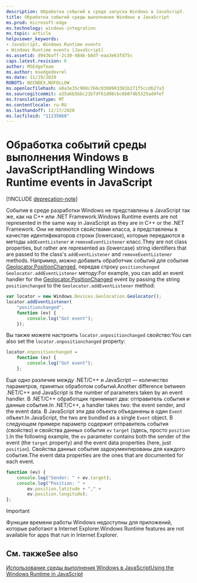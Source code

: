 ```yaml
---
description: Обработка событий в среде запуска Windows в JavaScript.
title: Обработка событий среды выполнения Windows в JavaScript
ms.prod: microsoft-edge
ms.technology: windows-integration
ms.topic: article
helpviewer_keywords:
- JavaScript, Windows Runtime events
- Windows Runtime events [JavaScript]
ms.assetid: d9436aff-2c30-4846-b8df-eaa3e63fd75c
caps.latest.revision: 6
author: MSEdgeTeam
ms.author: msedgedevrel
ms.date: 11/19/2020
ROBOTS: NOINDEX,NOFOLLOW
ms.openlocfilehash: e0a3e35c908c766c0308903381b271f5ccdb27a3
ms.sourcegitcommit: a35a6b5bbc21b7df61d08cbc6b074b5325ad4fef
ms.translationtype: MT
ms.contentlocale: ru-RU
ms.lasthandoff: 12/17/2020
ms.locfileid: "11235668"
---
```

# <span data-ttu-id="4651c-103">Обработка событий среды выполнения Windows в JavaScript</span><span class="sxs-lookup"><span data-stu-id="4651c-103">Handling Windows Runtime events in JavaScript</span></span>  

[!INCLUDE [deprecation-note](../includes/legacy-edge-note.md)]  

<span data-ttu-id="4651c-104">События в среде разработки Windows не представлены в JavaScript так же, как на C++ или .NET Framework.</span><span class="sxs-lookup"><span data-stu-id="4651c-104">Windows Runtime events are not represented in the same way in JavaScript as they are in C++ or the .NET Framework.</span></span>  <span data-ttu-id="4651c-105">Они не являются свойствами класса, а представлены в качестве идентификаторов строки \(lowercase\), которые передаются в методы `addEventListener` и `removeEventListener` класс.</span><span class="sxs-lookup"><span data-stu-id="4651c-105">They are not class properties, but rather are represented as \(lowercase\) string identifiers that are passed to the class's `addEventListener` and `removeEventListener` methods.</span></span>  <span data-ttu-id="4651c-106">Например, можно добавить обработчик событий для события [Geolocator.PositionChanged,][UwpWindowsGeolocationGeolocatorDevicesPositionChanged] передав строку `positionchanged` `Geolocator.addEventListener` методу:</span><span class="sxs-lookup"><span data-stu-id="4651c-106">For example, you can add an event handler for the [Geolocator.PositionChanged][UwpWindowsGeolocationGeolocatorDevicesPositionChanged] event by passing the string `positionchanged` to the `Geolocator.addEventListener` method:</span></span>  

```javascript  
var locator = new Windows.Devices.Geolocation.Geolocator();
locator.addEventListener(
    "positionchanged",
    function (ev) {
        console.log("Got event");
    });
```  

<span data-ttu-id="4651c-107">Вы также можете настроить `locator.onpositionchanged` свойство:</span><span class="sxs-lookup"><span data-stu-id="4651c-107">You can also set the `locator.onpositionchanged` property:</span></span>  

```javascript
locator.onpositionchanged =
    function (ev) {
        console.log("Got event");
    };
```  

<span data-ttu-id="4651c-108">Еще одно различие между .NET/C++ и JavaScript — количество параметров, принятых обработом событий.</span><span class="sxs-lookup"><span data-stu-id="4651c-108">Another difference between .NET/C++ and JavaScript is the number of parameters taken by an event handler.</span></span>  <span data-ttu-id="4651c-109">В .NET/C++ обработщик принимает два: отправитель события и данные события.</span><span class="sxs-lookup"><span data-stu-id="4651c-109">In .NET/C++, a handler takes two:  the event sender, and the event data.</span></span>  <span data-ttu-id="4651c-110">В JavaScript эти два объекта объединены в один `Event` объект.</span><span class="sxs-lookup"><span data-stu-id="4651c-110">In JavaScript, the two are bundled as a single `Event` object.</span></span>  <span data-ttu-id="4651c-111">В следующем примере параметр содержит отправитель события \(свойство\) и свойства данных события `ev` `target` \(здесь, просто `position` \).</span><span class="sxs-lookup"><span data-stu-id="4651c-111">In the following example, the `ev` parameter contains both the sender of the event \(the `target` property\) and the event data properties \(here, just `position`\).</span></span>  <span data-ttu-id="4651c-112">Свойства данных события задокументированы для каждого события.</span><span class="sxs-lookup"><span data-stu-id="4651c-112">The event data properties are the ones that are documented for each event.</span></span>  

```javascript
function (ev) {
    console.log("Sender: " + ev.target);
    console.log("Position: " +
        ev.position.latitude + "," +
        ev.position.longitude);
};
```  

> [!IMPORTANT]
> <span data-ttu-id="4651c-113">Функции времени работы Windows недоступны для приложений, которые работают в Internet Explorer.</span><span class="sxs-lookup"><span data-stu-id="4651c-113">Windows Runtime features are not available for apps that run in Internet Explorer.</span></span>  

## <span data-ttu-id="4651c-114">См. также</span><span class="sxs-lookup"><span data-stu-id="4651c-114">See also</span></span>  

[<span data-ttu-id="4651c-115">Использование среды выполнения Windows в JavaScript</span><span class="sxs-lookup"><span data-stu-id="4651c-115">Using the Windows Runtime in JavaScript</span></span>][WindowsRuntimeJavascript]  

 <!-- links -->  

[WindowsRuntimeJavascript]: ./using-the-windows-runtime-in-javascript.md "Использование точки запуска Windows в JavaScript | Документы Майкрософт"  

[UwpWindowsGeolocationGeolocatorDevicesPositionChanged]: /uwp/api/Windows.Devices.Geolocation.Geolocator#Windows_Devices_Geolocation_Geolocator_PositionChanged "Класс Geolocator | Документы Майкрософт"  
